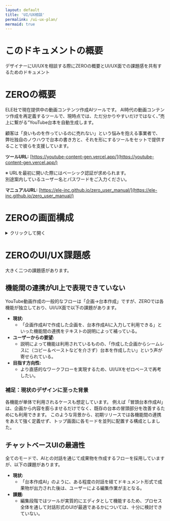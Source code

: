```yaml
---
layout: default
title: 'UI/UX相談'
permalink: /ui-ux-plan/
mermaid: true
---
```


# このドキュメントの概要

デザイナーにUI/UXを相談する際にZEROの概要とUI/UX面での課題感を共有するためのドキュメント

# ZEROの概要

ELE社で現在提供中の動画コンテンツ作成AIツールです。
AI時代の動画コンテンツ作成を再定義するツールで、現時点では、ただ分かりやすいだけではなく、”売上に繋がる”YouTube台本を自動生成します。

顧客は「良いものを作っているのに売れない」という悩みを抱える事業者で、
弊社独自のノウハウで台本の書き方と、それを形にするツールをセットで提供することで彼らを支援しています。

**ツールURL:** [https://youtube-content-gen.vercel.app/](https://youtube-content-gen.vercel.app/)

※ URLを最初に開いた際にはベーシック認証が求められます。  
別途案内しているユーザー名とパスワードをご入力ください。

**マニュアルURL:** [https://ele-inc.github.io/zero_user_manual/](https://ele-inc.github.io/zero_user_manual/)

# ZEROの画面構成

<details markdown="1">
<summary>クリックして開く</summary>

## トップ画面

ZEROは現状で①企画案作成AI、②冒頭台本作成AI、③台本全文作成AI、④ショート台本作成AI の4つのモードがあり、トップ画面から各モードを選択して、それぞれのモードの必要情報入力画面に遷移します。
必要情報入力後は前モード共通のチャット画面にリダイレクトします。
チャット画面でAIと対話しながら台本を作成していきます。

| トップ画面                                                                                     |
| ---------------------------------------------------------------------------------------------- |
| ![トップ画面](https://github.com/user-attachments/assets/881c8b7f-52c7-4ca2-8f2f-da4f671e0771) |

| 企画案作成AIへのスタート画面                                                                                     | 冒頭台本作成AIへのスタート画面                                                                                         |
| ---------------------------------------------------------------------------------------------------------------- | ---------------------------------------------------------------------------------------------------------------------- |
| ![企画案作成AIへのスタート画面](https://github.com/user-attachments/assets/ffb85a4b-f07e-4d5c-ad3d-267a5940f652) | ![冒頭台本作成AIへのスタート画面](https://github.com/user-attachments/assets/4796fd01-a790-4a3f-9cee-944610a15245)     |
| **台本全文作成AIのスタート画面**                                                                                 | **ショート台本作成AIへのスタート画面**                                                                                 |
| ![台本全文作成AIのスタート画面](https://github.com/user-attachments/assets/d702e28d-bf73-445e-8146-189c77eb4493) | ![ショート台本作成AIへのスタート画面](https://github.com/user-attachments/assets/4ecb5785-6867-4151-842f-1bb15867e9fc) |

## 発信者情報の設定画面（マイページ）

※ メールアドレスの箇所から遷移できます

| 発信者情報の設定画面（マイページ）                                                                                     |
| ---------------------------------------------------------------------------------------------------------------------- |
| ![発信者情報の設定画面（マイページ）](https://github.com/user-attachments/assets/02121dc4-6914-40c2-a646-7ebc113d5a2f) |

## チャット形式の画面（全モード共通）

※ 画像は企画案作成AIの必要情報入力後にリダイレクトした後の画面

| チャット形式の画面（全モード共通）                                                                                     |
| ---------------------------------------------------------------------------------------------------------------------- |
| ![チャット形式の画面（全モード共通）](https://github.com/user-attachments/assets/fddf0af3-1552-418f-965a-2287b0fe9d2b) |

## ドキュメント機能の画面

Claudeのアーティファクト機能やChatGPTのキャンバス機能に近い機能で、台本をマークダウン形式で出力させ、編集と簡単なバージョン管理ができます。

| 編集機能                                                                                     | バージョン管理機能                                                                                     |
| -------------------------------------------------------------------------------------------- | ------------------------------------------------------------------------------------------------------ |
| ![編集機能](https://github.com/user-attachments/assets/18c583c9-06fa-4c2b-aa3c-718ed729f345) | ![バージョン管理機能](https://github.com/user-attachments/assets/d80bce08-8b1c-409b-91e5-33df6d816da2) |

</details>

# ZEROのUI/UX課題感

大きく二つの課題感があります。

## 機能間の連携がUI上で表現できていない

YouTube動画作成の一般的なフローは「企画→台本作成」ですが、ZEROでは各機能が独立しており、UI/UX面で以下の課題があります。

- **現状:**
  - 「企画作成AIで作成した企画を、台本作成AIに入力して利用できる」といった機能間の連携をテキストの説明によって補っている。
- **ユーザーからの要望:**
  - 説明によって機能は利用されているものの、「作成した企画からシームレスに（コピー＆ペーストなどを介さず）台本を作成したい」という声が寄せられている。
- **目指す方向性:**
  - より直感的なワークフローを実現するため、UI/UXをゼロベースで再考したい。

### 補足：現状のデザインに至った背景

各機能が単体で利用されるケースも想定しています。
例えば「冒頭台本作成AI」は、企画から内容を膨らませるだけでなく、既存の台本の冒頭部分を改善するためにも利用できます。
このような背景から、初期リリースでは各機能間の連携をあえて強く定義せず、トップ画面に各モードを並列に配置する構成としました。

## チャットベースUIの最適性

全てのモードで、AIとの対話を通じて成果物を作成するフローを採用していますが、以下の課題があります。

- **現状:**
  - 「台本作成AI」のように、ある程度の対話を経てドキュメント形式で成果物が出力された後は、ユーザーによる編集作業が主となる。
- **課題:**
  - 編集段階ではツールが実質的にエディタとして機能するため、プロセス全体を通して対話形式のUIが最適であるかについては、十分に検討できていない。
